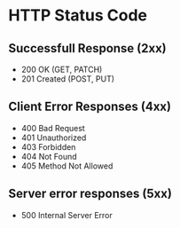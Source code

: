 # HTTP Status Code

## Successfull Response (2xx)

- 200 OK (GET, PATCH)
- 201 Created (POST, PUT)

## Client Error Responses (4xx)

- 400 Bad Request
- 401 Unauthorized
- 403 Forbidden
- 404 Not Found
- 405 Method Not Allowed

## Server error responses (5xx)

- 500 Internal Server Error
